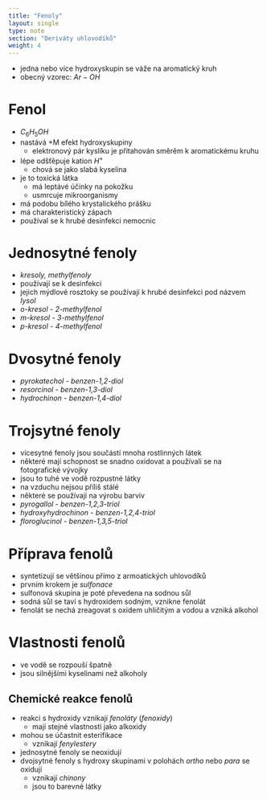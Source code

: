 ```yaml
---
title: "Fenoly"
layout: single
type: note
section: "Deriváty uhlovodíků"
weight: 4
---
```

- jedna nebo více hydroxyskupin se váže na aromatický kruh
- obecný vzorec: $Ar-OH$
# Fenol
- $C_6H_5OH$
- nastává +M efekt hydroxyskupiny
    - elektronový pár kyslíku je přitahován směrěm k aromatickému kruhu
- lépe odšťěpuje kation $H^+$
    - chová se jako slabá kyselina
- je to toxická látka
    - má leptávé účinky na pokožku
    - usmrcuje mikroorganismy
- má podobu bílého krystalického prášku
- má charakteristický zápach
- používal se k hrubé desinfekci nemocnic
# Jednosytné fenoly
- _kresoly, methylfenoly_
- používají se k desinfekci
- jejich mýdlové rosztoky se používají k hrubé desinfekci pod názvem _lysol_
- _o-kresol_ - _2-methylfenol_
- _m-kresol_ - _3-methylfenol_
- _p-kresol_ - _4-methylfenol_
# Dvosytné fenoly
- _pyrokatechol_ - _benzen-1,2-diol_
- _resorcinol_ - _benzen-1,3-diol_
- _hydrochinon_ - _benzen-1,4-diol_
# Trojsytné fenoly
- vícesytné fenoly jsou součástí mnoha rostlinných látek
- některé mají schopnost se snadno oxidovat a používali se na fotografické vývojky
- jsou to tuhé ve vodě rozpustné látky
- na vzduchu nejsou příliš stálé
- některé se používají na výrobu barviv
- _pyrogallol_ - _benzen-1,2,3-triol_
- _hydroxyhydrochinon_ - _benzen-1,2,4-triol_
- _floroglucinol_ - _benzen-1,3,5-triol_
# Příprava fenolů
- syntetizují se většinou přímo z armoatických uhlovodíků
- prvním krokem je _sulfonace_
- sulfonová skupina je poté převedena na sodnou sůl
- sodná sůl se taví s hydroxidem sodným, vznikne fenolát
- fenolát se nechá zreagovat s oxidem uhličitým a vodou a vzniká alkohol
# Vlastnosti fenolů
- ve vodě se rozpouší špatně
- jsou silnějšími kyselinami než alkoholy
## Chemické reakce fenolů
- reakci s hydroxidy vznikají _fenoláty_ (_fenoxidy_)
    - mají stejné vlastnosti jako alkoxidy
- mohou se účastnit esterifikace
    - vznikají _fenylestery_
- jednosytné fenoly se neoxidují
- dvojsytné fenoly s hydroxy skupinami v polohách _ortho_ nebo _para_ se oxidují
    - vznikají _chinony_
    - jsou to barevné látky
